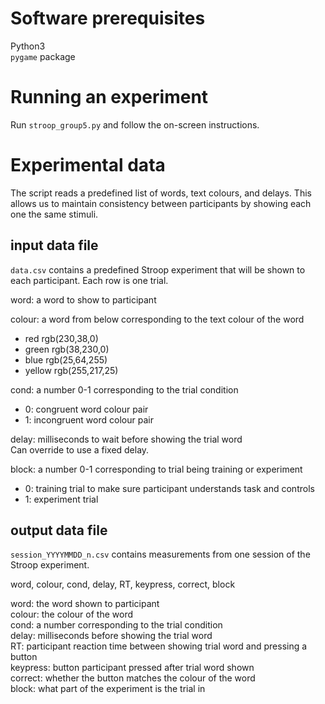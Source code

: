# Software prerequisites

Python3  
`pygame` package

# Running an experiment

Run `stroop_group5.py` and follow the on-screen instructions.

# Experimental data

The script reads a predefined list of words, text colours, and delays. This allows us to maintain consistency between participants by showing each one the same stimuli.

## input data file

`data.csv` contains a predefined Stroop experiment that will be shown to each participant. Each row is one trial.

word: a word to show to participant

colour: a word from below corresponding to the text colour of the word

  - red rgb(230,38,0)
  - green rgb(38,230,0)
  - blue rgb(25,64,255)
  - yellow rgb(255,217,25)

cond: a number 0-1 corresponding to the trial condition

  - 0: congruent word colour pair
  - 1: incongruent word colour pair

delay: milliseconds to wait before showing the trial word  
Can override to use a fixed delay.

block: a number 0-1 corresponding to trial being training or experiment

  - 0: training trial to make sure participant understands task and controls
  - 1: experiment trial

## output data file

`session_YYYYMMDD_n.csv` contains measurements from one session of the Stroop experiment.

word, colour, cond, delay, RT, keypress, correct, block

word: the word shown to participant  
colour: the colour of the word  
cond: a number corresponding to the trial condition  
delay: milliseconds before showing the trial word  
RT: participant reaction time between showing trial word and pressing a button  
keypress: button participant pressed after trial word shown  
correct: whether the button matches the colour of the word  
block: what part of the experiment is the trial in  